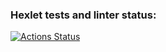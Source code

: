 ### Hexlet tests and linter status:
[![Actions Status](https://github.com/fedorsimakov/php-project-lvl1/workflows/hexlet-check/badge.svg)](https://github.com/fedorsimakov/php-project-lvl1/actions)